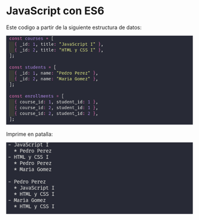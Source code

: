 # JavaScript con ES6

Este codigo a partir de la siguiente estructura de datos:

![Datos](/images/datos.png)

Imprime en patalla:

![resultado](/images/resultado.png)
